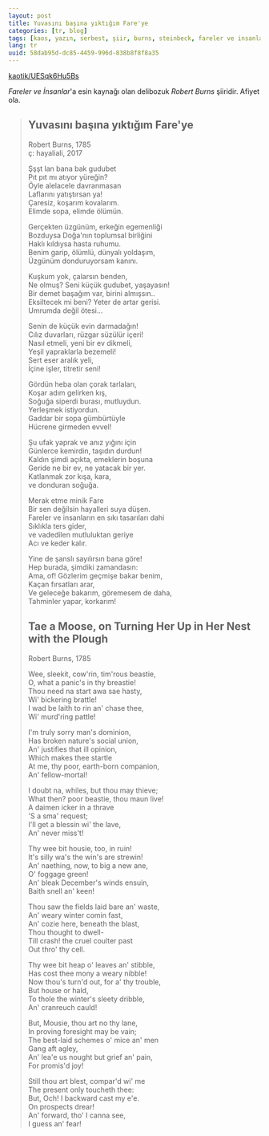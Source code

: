 ```yaml
---
layout: post
title: Yuvasını başına yıktığım Fare'ye
categories: [tr, blog]
tags: [kaos, yazın, serbest, şiir, burns, steinbeck, fareler ve insanlar, mice and men]
lang: tr
uuid: 58dab95d-dc85-4459-996d-838b8f8f8a35
---
```


[kaotik/UESqk6Hu5Bs](https://groups.google.com/forum/?fromgroups=#!topic/kaotik/UESqk6Hu5Bs)

*Fareler ve İnsanlar*'a esin kaynağı olan delibozuk *Robert Burns* şiiridir.
Afiyet ola.

> ## Yuvasını başına yıktığım Fare'ye  
> Robert Burns, 1785  
> ç: hayaliali, 2017
>
> Şşşt lan bana bak gudubet  
> Pıt pıt mı atıyor yüreğin?  
> Öyle alelacele davranmasan  
> Laflarını yatıştırsan ya!  
> Çaresiz, koşarım kovalarım.  
> Elimde sopa, elimde ölümün.  
>
> Gerçekten üzgünüm, erkeğin egemenliği  
> Bozduysa Doğa'nın toplumsal birliğini  
> Haklı kıldıysa hasta ruhumu.  
> Benim garip, ölümlü, dünyalı yoldaşım,  
> Üzgünüm donduruyorsam kanını.  
>
> Kuşkum yok, çalarsın benden,  
> Ne olmuş? Seni küçük gudubet, yaşayasın!  
> Bir demet başağım var, birini almışsın..  
> Eksiltecek mi beni? Yeter de artar gerisi.  
> Umrumda değil ötesi...  
>
> Senin de küçük evin darmadağın!  
> Cılız duvarları, rüzgar süzülür içeri!  
> Nasıl etmeli, yeni bir ev dikmeli,  
> Yeşil yapraklarla bezemeli!  
> Sert eser aralık yeli,  
> İçine işler, titretir seni!  
>
> Gördün heba olan çorak tarlaları,  
> Koşar adım gelirken kış,  
> Soğuğa siperdi burası, mutluydun.  
> Yerleşmek istiyordun.  
> Gaddar bir sopa gümbürtüyle  
> Hücrene girmeden evvel!  
>
> Şu ufak yaprak ve anız yığını için  
> Günlerce kemirdin, taşıdın durdun!  
> Kaldın şimdi açıkta, emeklerin boşuna  
> Geride ne bir ev, ne yatacak bir yer.  
> Katlanmak zor kışa, kara,  
> ve donduran soğuğa.  
>
> Merak etme minik Fare  
> Bir sen değilsin hayalleri suya düşen.  
> Fareler ve insanların en sıkı tasarıları dahi  
> Sıklıkla ters gider,  
> ve vadedilen mutluluktan geriye  
> Acı ve keder kalır.  
>
> Yine de şanslı sayılırsın bana göre!  
> Hep burada, şimdiki zamandasın:  
> Ama, of! Gözlerim geçmişe bakar benim,  
> Kaçan fırsatları arar,  
> Ve geleceğe bakarım, göremesem de daha,  
> Tahminler yapar, korkarım!  
>
> ## Tae a Moose, on Turning Her Up in Her Nest with the Plough  
> Robert Burns, 1785  
>
> Wee, sleekit, cow'rin, tim'rous beastie,  
> O, what a panic's in thy breastie!  
> Thou need na start awa sae hasty,  
> Wi' bickering brattle!  
> I wad be laith to rin an' chase thee,  
> Wi' murd'ring pattle!  
>
> I'm truly sorry man's dominion,  
> Has broken nature's social union,  
> An' justifies that ill opinion,  
> Which makes thee startle  
> At me, thy poor, earth-born companion,  
> An' fellow-mortal!  
>
> I doubt na, whiles, but thou may thieve;  
> What then? poor beastie, thou maun live!  
> A daimen icker in a thrave  
> 'S a sma' request;  
> I'll get a blessin wi' the lave,  
> An' never miss't!  
>
> Thy wee bit housie, too, in ruin!  
> It's silly wa's the win's are strewin!  
> An' naething, now, to big a new ane,  
> O' foggage green!  
> An' bleak December's winds ensuin,  
> Baith snell an' keen!  
>
> Thou saw the fields laid bare an' waste,  
> An' weary winter comin fast,  
> An' cozie here, beneath the blast,  
> Thou thought to dwell-  
> Till crash! the cruel coulter past  
> Out thro' thy cell.  
>
> Thy wee bit heap o' leaves an' stibble,  
> Has cost thee mony a weary nibble!  
> Now thou's turn'd out, for a' thy trouble,  
> But house or hald,  
> To thole the winter's sleety dribble,  
> An' cranreuch cauld!  
>
> But, Mousie, thou art no thy lane,  
> In proving foresight may be vain;  
> The best-laid schemes o' mice an' men  
> Gang aft agley,  
> An' lea'e us nought but grief an' pain,  
> For promis'd joy!  
>
> Still thou art blest, compar'd wi' me  
> The present only toucheth thee:  
> But, Och! I backward cast my e'e.  
> On prospects drear!  
> An' forward, tho' I canna see,  
> I guess an' fear!  
